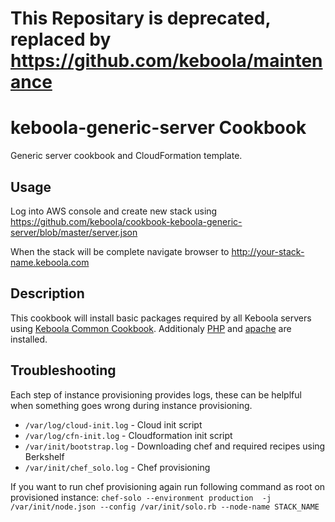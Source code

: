 # This Repositary is deprecated, replaced by https://github.com/keboola/maintenance

keboola-generic-server Cookbook
===============================


Generic server cookbook and CloudFormation template.

Usage
-----
Log into AWS console and create new stack using https://github.com/keboola/cookbook-keboola-generic-server/blob/master/server.json

When the stack will be complete navigate browser to http://your-stack-name.keboola.com

Description 
-----------

This cookbook will install basic packages required by all Keboola servers using [Keboola Common Cookbook](https://github.com/keboola/cookbook-keboola-common).  Additionaly [PHP](https://github.com/keboola/cookbook-keboola-php) and [apache](https://github.com/keboola/cookbook-keboola-apache2) are installed.



Troubleshooting
---------------
Each step of instance provisioning provides logs, these can be helplful when something goes wrong during instance provisioning.

* `/var/log/cloud-init.log` - Cloud init script
* `/var/log/cfn-init.log` - Cloudformation init script
* `/var/init/bootstrap.log` - Downloading chef and required recipes using Berkshelf
* `/var/init/chef_solo.log` - Chef provisioning

If you want to run chef provisioning again run following command as root on provisioned instance:
`chef-solo --environment production  -j /var/init/node.json --config /var/init/solo.rb --node-name STACK_NAME`
